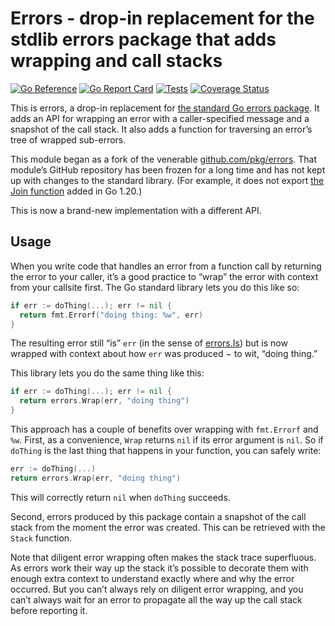 # Errors - drop-in replacement for the stdlib errors package that adds wrapping and call stacks

[![Go Reference](https://pkg.go.dev/badge/github.com/bobg/errors.svg)](https://pkg.go.dev/github.com/bobg/errors)
[![Go Report Card](https://goreportcard.com/badge/github.com/bobg/errors)](https://goreportcard.com/report/github.com/bobg/errors)
[![Tests](https://github.com/bobg/errors/actions/workflows/go.yml/badge.svg)](https://github.com/bobg/errors/actions/workflows/go.yml)
[![Coverage Status](https://coveralls.io/repos/github/bobg/errors/badge.svg?branch=master)](https://coveralls.io/github/bobg/errors?branch=master)

This is errors,
a drop-in replacement for [the standard Go errors package](https://pkg.go.dev/errors).
It adds an API for wrapping an error with a caller-specified message and a snapshot of the call stack.
It also adds a function for traversing an error’s tree of wrapped sub-errors.

This module began as a fork of the venerable [github.com/pkg/errors](https://github.com/pkg/errors).
That module’s GitHub repository has been frozen for a long time and has not kept up with changes to the standard library.
(For example, it does not export [the Join function](https://pkg.go.dev/errors#Join) added in Go 1.20.)

This is now a brand-new implementation with a different API.

## Usage

When you write code that handles an error from a function call by returning the error to your caller,
it’s a good practice to “wrap” the error with context from your callsite first.
The Go standard library lets you do this like so:

```go
if err := doThing(...); err != nil {
  return fmt.Errorf("doing thing: %w", err)
}
```

The resulting error still “is” `err`
(in the sense of [errors.Is](https://pkg.go.dev/errors#Is))
but is now wrapped with context about how `err` was produced −
to wit, “doing thing.”

This library lets you do the same thing like this:

```go
if err := doThing(...); err != nil {
  return errors.Wrap(err, "doing thing")
}
```

This approach has a couple of benefits over wrapping with `fmt.Errorf` and `%w`.
First, as a convenience, `Wrap` returns `nil` if its error argument is `nil`.
So if `doThing` is the last thing that happens in your function,
you can safely write:

```go
err := doThing(...)
return errors.Wrap(err, "doing thing")
```

This will correctly return `nil` when `doThing` succeeds.

Second, errors produced by this package contain a snapshot of the call stack from the moment the error was created.
This can be retrieved with the `Stack` function.

Note that diligent error wrapping often makes the stack trace superfluous.
As errors work their way up the stack
it’s possible to decorate them with enough extra context
to understand exactly where and why the error occurred.
But you can’t always rely on diligent error wrapping,
and you can’t always wait for an error to propagate all the way up the call stack before reporting it.
